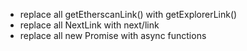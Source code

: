 - replace all getEtherscanLink() with getExplorerLink()
- replace all NextLink with next/link
- replace all new Promise with async functions
